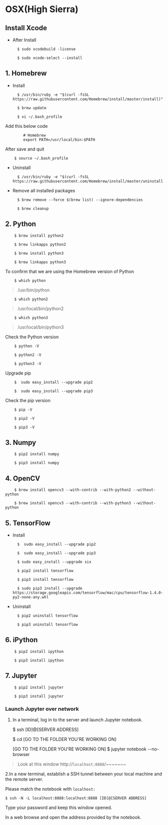 # OSX(High Sierra)

## Install Xcode
- After Install

        $ sudo xcodebuild -license

        $ sudo xcode-select --install

## 1. Homebrew
- Install
        
        $ /usr/bin/ruby -e "$(curl -fsSL https://raw.githubusercontent.com/Homebrew/install/master/install)"

        $ brew update

        $ vi ~/.bash_profile

Add this below code
```
        # Homebrew
        export PATH=/usr/local/bin:$PATH
```
After save and quit
                
        $ source ~/.bash_profile

- Uninstall
        
        $ /usr/bin/ruby -e "$(curl -fsSL https://raw.githubusercontent.com/Homebrew/install/master/uninstall)"

- Remove all installed packages

        $ brew remove --force $(brew list) --ignore-dependencies

        $ brew cleanup

## 2. Python

        $ brew install python2

        $ brew linkapps python2

        $ brew install python3

        $ brew linkapps python3

To confirm that we are using the Homebrew version of Python

        $ which python
> /usr/bin/python

        $ which python2
> /usr/local/bin/python2

        $ which python3
> /usr/local/bin/python3


Check the Python version

        $ python -V

        $ python2 -V

        $ python3 -V

Upgrade pip

        $  sudo easy_install --upgrade pip2
        
        $  sudo easy_install --upgrade pip3

Check the pip version

        $ pip -V

        $ pip2 -V

        $ pip3 -V

## 3. Numpy

        $ pip2 install numpy

        $ pip3 install numpy

## 4. OpenCV

        $ brew install opencv3 --with-contrib --with-python2 --without-python

        $ brew install opencv3 --with-contrib --with-python3 --without-python

## 5. TensorFlow
- Install

        $  sudo easy_install --upgrade pip2

        $  sudo easy_install --upgrade pip3

        $ sudo easy_install --upgrade six

        $ pip2 install tensorflow

        $ pip3 install tensorflow

        $ sudo pip3 install --upgrade https://storage.googleapis.com/tensorflow/mac/cpu/tensorflow-1.4.0-py2-none-any.whl

- Uninstall

        $ pip2 uninstall tensorflow

        $ pip3 uninstall tensorflow

## 6. iPython

        $ pip2 install ipython

        $ pip3 install ipython

## 7. Jupyter

        $ pip2 install jupyter

        $ pip3 install jupyter

### Launch Jupyter over network

1. In a terminal, log in to the server and launch Jupyter notebook.

    $ ssh [ID]@[SERVER ADDRESS]

    $ cd [GO TO THE FOLDER YOU'RE WORKING ON] 

    [GO TO THE FOLDER YOU'RE WORKING ON] $ jupyter notebook --no-browser


> Look at this window
    http://`localhost:8888`/~~~~~~~

2.In a new terminal, establish a SSH tunnel between your local machine and the remote server. 

Please match the notebook with `localhost:`

    $ ssh -N -L localhost:8888:localhost:8888 [ID]@[SERVER ADDRESS]

Type your password and keep this window opened.

In a web browse and open the address provided by the notebook.
